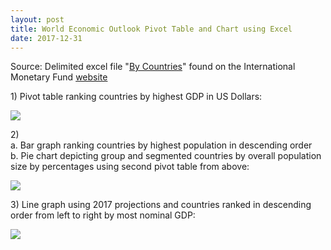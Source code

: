```yaml
---
layout: post
title: World Economic Outlook Pivot Table and Chart using Excel
date: 2017-12-31
---
```

<p>Source: Delimited excel file "<a href="http://www.imf.org/external/pubs/ft/weo/2017/01/weodata/WEOApr2017all.xls">By Countries</a>" found on the International Monetary Fund <a href="http://www.imf.org/external/pubs/ft/weo/2017/01/weodata/download.aspx">website</a></p>
<p>1) Pivot table ranking countries by highest GDP in US Dollars:&nbsp;</p>
<p><img src="https://raw.githubusercontent.com/michaelip2/michaelip2.github.io/master/images/2017-12-31%2023_37_33-WEOApr2017all%20-%20Excel.png" /></p>
<p>2) <br />a. Bar graph ranking countries by highest population in descending order<br />b. Pie chart depicting group and segmented countries by overall population size by percentages using second pivot table from above:</p>
<p><img src="https://raw.githubusercontent.com/michaelip2/michaelip2.github.io/master/images/2017-12-31%2023_37_21-WEOApr2017all%20-%20Excel.png" /></p>
<p>3) Line graph using 2017 projections and countries ranked in descending order from left to right by most nominal GDP:</p>
<p><img src="https://raw.githubusercontent.com/michaelip2/michaelip2.github.io/master/images/2017-12-31%2023_37_12-WEOApr2017all%20-%20Excel.png" /></p>
